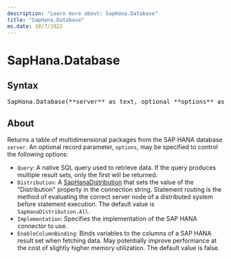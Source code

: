 ```yaml
---
description: "Learn more about: SapHana.Database"
title: "SapHana.Database"
ms.date: 10/7/2022
---
```

# SapHana.Database

## Syntax

<pre>
SapHana.Database(**server** as text, optional **options** as nullable record) as table
</pre>

## About

Returns a table of multidimensional packages from the SAP HANA database `server`. An optional record parameter, `options`, may be specified to control the following options:

* `Query`: A native SQL query used to retrieve data. If the query produces multiple result sets, only the first will be returned.
* `Distribution`: A [SapHanaDistribution](saphanadistribution-type.md) that sets the value of the "Distribution" property in the connection string. Statement routing is the method of evaluating the correct server node of a distributed system before statement execution. The default value is `SapHanaDistribution.All`.
* `Implementation`: Specifies the implementation of the SAP HANA connector to use.
* `EnableColumnBinding`: Binds variables to the columns of a SAP HANA result set when fetching data. May potentially improve performance at the cost of slightly higher memory utilization. The default value is false.
